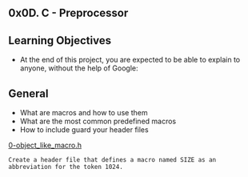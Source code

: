 ## 0x0D. C - Preprocessor

## Learning Objectives
* At the end of this project, you are expected to be able to explain to anyone, without the help of Google:

## General
* What are macros and how to use them
* What are the most common predefined macros
* How to include guard your header files

[0-object_like_macro.h](./0-object_like_macro.h)
```
Create a header file that defines a macro named SIZE as an abbreviation for the token 1024.
```
